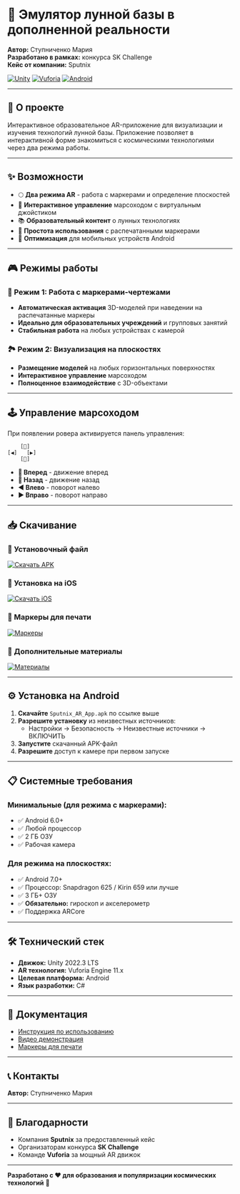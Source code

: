 # 🌙 Эмулятор лунной базы в дополненной реальности

**Автор:** Ступниченко Мария  
**Разработано в рамках:** конкурса SK Challenge  
**Кейс от компании:** Sputnix  

[![Unity](https://img.shields.io/badge/Unity-2022.3+-000.svg?logo=unity&style=flat)](https://unity.com)
[![Vuforia](https://img.shields.io/badge/Vuforia-11.0+-blue.svg?style=flat)](https://developer.vuforia.com/)
[![Android](https://img.shields.io/badge/Android-6.0+-green.svg?logo=android&style=flat)](https://www.android.com)

---

## 📱 О проекте

Интерактивное образовательное AR-приложение для визуализации и изучения технологий лунной базы. Приложение позволяет в интерактивной форме знакомиться с космическими технологиями через два режима работы.

---

## ✨ Возможности

- 🌕 **Два режима AR** - работа с маркерами и определение плоскостей
- 🚀 **Интерактивное управление** марсоходом с виртуальным джойстиком
- 📚 **Образовательный контент** о лунных технологиях
- 🎯 **Простота использования** с распечатанными маркерами
- 📱 **Оптимизация** для мобильных устройств Android

---

## 🎮 Режимы работы

### 📄 Режим 1: Работа с маркерами-чертежами
- **Автоматическая активация** 3D-моделей при наведении на распечатанные маркеры
- **Идеально для образовательных учреждений** и групповых занятий
- **Стабильная работа** на любых устройствах с камерой

### 🏞️ Режим 2: Визуализация на плоскостях  
- **Размещение моделей** на любых горизонтальных поверхностях
- **Интерактивное управление** марсоходом
- **Полноценное взаимодействие** с 3D-объектами

---

## 🕹️ Управление марсоходом

При появлении ровера активируется панель управления:

```
    [🔼]
[◀️]   [▶️]
    [🔽]
```

- **🔼 Вперед** - движение вперед
- **🔽 Назад** - движение назад  
- **◀️ Влево** - поворот налево
- **▶️ Вправо** - поворот направо

---

## 📥 Скачивание

### 🔗 Установочный файл
[![Скачать APK](https://img.shields.io/badge/Скачать-APK_файл-brightgreen.svg?style=for-the-badge)](https://disk.yandex.ru/d/ymRI76ljkNHWvA)

### 🔗 Установка на iOS
[![Скачать iOS](https://img.shields.io/badge/Скачать-версия_для_iOS-lightgrey.svg?style=for-the-badge)](https://disk.yandex.ru/d/OcY-2I251MUdIw)

### 🔗 Маркеры для печати
[![Маркеры](https://img.shields.io/badge/Скачать-Маркеры_для_печати-blue.svg?style=for-the-badge)](https://disk.yandex.ru/d/DfJjTAB0cm6fyA)

### 🔗 Дополнительные материалы
[![Материалы](https://img.shields.io/badge/Скачать-Инструкция_и_видео-orange.svg?style=for-the-badge)](https://disk.yandex.ru/d/D376Y7s1hiSQ3g)

---

## ⚙️ Установка на Android

1. **Скачайте** `Sputnix_AR_App.apk` по ссылке выше
2. **Разрешите установку** из неизвестных источников:
   - Настройки → Безопасность → Неизвестные источники → ВКЛЮЧИТЬ
3. **Запустите** скачанный APK-файл
4. **Разрешите** доступ к камере при первом запуске

---

## 📋 Системные требования

### Минимальные (для режима с маркерами):
- ✅ Android 6.0+
- ✅ Любой процессор
- ✅ 2 ГБ ОЗУ
- ✅ Рабочая камера

### Для режима на плоскостях:
- ✅ Android 7.0+
- ✅ Процессор: Snapdragon 625 / Kirin 659 или лучше
- ✅ 3 ГБ+ ОЗУ
- ✅ **Обязательно:** гироскоп и акселерометр
- ✅ Поддержка ARCore

---

## 🛠️ Технический стек

- **Движок:** Unity 2022.3 LTS
- **AR технология:** Vuforia Engine 11.x
- **Целевая платформа:** Android
- **Язык разработки:** C#

---

## 📖 Документация

- [Инструкция по использованию](https://disk.yandex.ru/d/D376Y7s1hiSQ3g)
- [Видео демонстрация](https://disk.yandex.ru/d/D376Y7s1hiSQ3g)
- [Маркеры для печати](https://disk.yandex.ru/d/DfJjTAB0cm6fyA)

---

## 📞 Контакты

**Автор:** Ступниченко Мария

---

## 🙏 Благодарности

- Компания **Sputnix** за предоставленный кейс
- Организаторам конкурса **SK Challenge**
- Команде **Vuforia** за мощный AR движок

---

**Разработано с ❤️ для образования и популяризации космических технологий** 🚀
